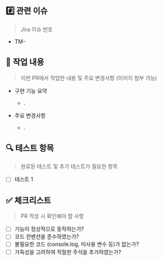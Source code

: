 ## #️⃣ 관련 이슈

> Jira 이슈 번호

- TM-

## 📝 작업 내용

> 이번 PR에서 작업한 내용 및 주요 변경사항 (이미지 첨부 가능)

- 구현 기능 요약

  - .

- 주요 변경사항
  - .

## 🔍 테스트 항목

> 완료된 테스트 및 추가 테스트가 필요한 항목

- [ ] 테스트 1

## ✅ 체크리스트

> PR 작성 시 확인해야 할 사항

- [ ] 기능이 정상적으로 동작하는가?
- [ ] 코드 컨벤션을 준수하였는가?
- [ ] 불필요한 코드 (console.log, 미사용 변수 등)가 없는가?
- [ ] 가독성을 고려하여 적절한 주석을 추가하였는가?

## 💬 기타

- 리뷰어가 알아야 할 사항

- 논의가 필요한 사항
